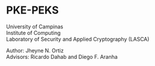 # PKE-PEKS
<p> 
University of Campinas <br>
Institute of Computing <br>
Laboratory of Security and Applied Cryptography (LASCA) <br>
</p>

<p>
Author: Jheyne N. Ortiz <br/>
Advisors: Ricardo Dahab and Diego F. Aranha <br/>
</p>
